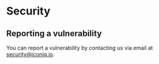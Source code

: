 # Security

## Reporting a vulnerability

You can report a vulnerability by contacting us via email at [security@iconiq.io](mailto:security@iconiq.io).
